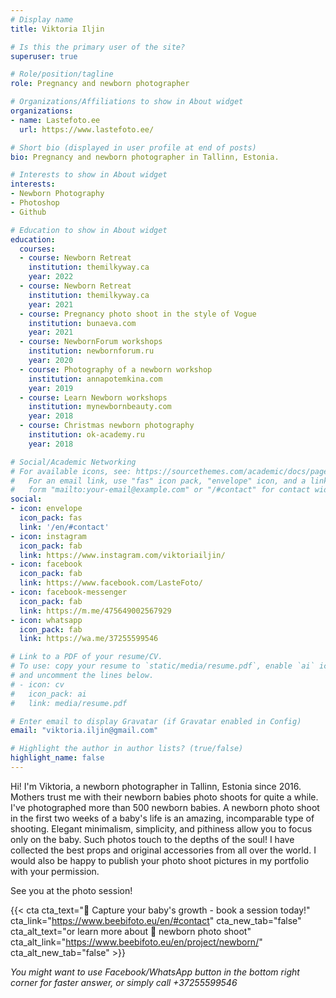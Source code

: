 ```yaml
---
# Display name
title: Viktoria Iljin

# Is this the primary user of the site?
superuser: true

# Role/position/tagline
role: Pregnancy and newborn photographer

# Organizations/Affiliations to show in About widget
organizations:
- name: Lastefoto.ee
  url: https://www.lastefoto.ee/

# Short bio (displayed in user profile at end of posts)
bio: Pregnancy and newborn photographer in Tallinn, Estonia.

# Interests to show in About widget
interests:
- Newborn Photography
- Photoshop
- Github

# Education to show in About widget
education:
  courses:
  - course: Newborn Retreat
    institution: themilkyway.ca
    year: 2022
  - course: Newborn Retreat
    institution: themilkyway.ca
    year: 2021
  - course: Pregnancy photo shoot in the style of Vogue
    institution: bunaeva.com
    year: 2021  
  - course: NewbornForum workshops
    institution: newbornforum.ru
    year: 2020
  - course: Photography of a newborn workshop
    institution: annapotemkina.com
    year: 2019
  - course: Learn Newborn workshops
    institution: mynewbornbeauty.com
    year: 2018
  - course: Christmas newborn photography
    institution: ok-academy.ru
    year: 2018

# Social/Academic Networking
# For available icons, see: https://sourcethemes.com/academic/docs/page-builder/#icons
#   For an email link, use "fas" icon pack, "envelope" icon, and a link in the
#   form "mailto:your-email@example.com" or "/#contact" for contact widget.
social:
- icon: envelope
  icon_pack: fas
  link: '/en/#contact'
- icon: instagram
  icon_pack: fab
  link: https://www.instagram.com/viktoriailjin/
- icon: facebook
  icon_pack: fab
  link: https://www.facebook.com/LasteFoto/
- icon: facebook-messenger
  icon_pack: fab
  link: https://m.me/475649002567929
- icon: whatsapp
  icon_pack: fab
  link: https://wa.me/37255599546

# Link to a PDF of your resume/CV.
# To use: copy your resume to `static/media/resume.pdf`, enable `ai` icons in `params.toml`, 
# and uncomment the lines below.
# - icon: cv
#   icon_pack: ai
#   link: media/resume.pdf

# Enter email to display Gravatar (if Gravatar enabled in Config)
email: "viktoria.iljin@gmail.com"

# Highlight the author in author lists? (true/false)
highlight_name: false
---
```

Hi! I'm Viktoria, a newborn photographer in Tallinn, Estonia  since 2016. Mothers trust me with their newborn babies photo shoots for quite a while. I've photographed more than 500 newborn babies. A newborn photo shoot in the first two weeks of a baby's life is an amazing, incomparable type of shooting. Elegant minimalism, simplicity, and pithiness allow you to focus only on the baby. Such photos touch to the depths of the soul! I have collected the best props and original accessories from all over the world. I would also be happy to publish your photo shoot pictures in my portfolio with your permission.

See you at the photo session!

{{< cta cta_text="💛 Capture your baby's growth - book a session today!" cta_link="https://www.beebifoto.eu/en/#contact" cta_new_tab="false" cta_alt_text="or learn more about 👶 newborn photo shoot" cta_alt_link="https://www.beebifoto.eu/en/project/newborn/" cta_alt_new_tab="false" >}}

_You might want to use Facebook/WhatsApp button in the bottom right corner for faster answer, or simply call +37255599546_